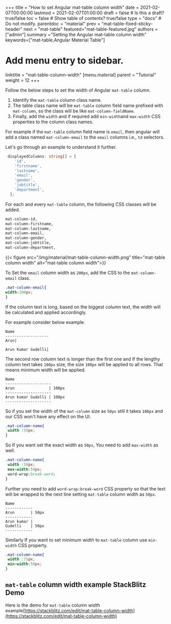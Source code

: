 +++
title = "How to set Angular mat-table column width"
date = 2021-02-07T00:00:00
lastmod = 2021-02-07T01:00:00
draft = false  # Is this a draft? true/false
toc = false  # Show table of contents? true/false
type = "docs"  # Do not modify.
parentdoc = "material"
prev = "mat-table-fixed-sticky-header"
next = "mat-table"
featured="mat-table-featured.jpg"
authors = ["admin"]
summary ="Setting the Angular mat-table column width"
keywords=["mat-table,Angular Material Table"]

# Add menu entry to sidebar.
linktitle = "mat-table-column-width"
[menu.material]
  parent = "Tutorial"
  weight = 12
+++

Follow the below steps to set the width of Angular `mat-table` column.

1. Identify the `mat-table` column class name.
2. The table class name will be `mat-table` column field name prefixed with `mat-column`, so the class will be like `mat-column-fieldName`.
3. Finally, add the `width` and if required add `min-width`and `max-width` CSS properties to the column class names.

For example if the `mat-table` column field name is `email`, then angular will add a class named `mat-column-email` to the `email` columns i.e., `td` selectors.

Let's go through an example to understand it further. 

```ts
 displayedColumns: string[] = [
    'id',
    'firstname',
    'lastname',
    'email',
    'gender',
    'jobtitle',
    'department',
  ];
```

For each and every `mat-table` column, the following CSS classes will be added.

```html
mat-column-id,
mat-column-firstname,
mat-column-lastname,
mat-column-email,
mat-column-gender,
mat-column-jobtitle,
mat-column-department,
```

{{< figure src="/img/material/mat-table-column-width.png" title="mat-table column width" alt="mat-table column width">}}

To Set the `email` column width as `200px`, add the CSS to the `mat-column-email` class.

```css
.mat-column-email{
width:200px;
}
```

If the column text is long, based on the biggest column text, the width will be calculated and applied accordingly. 

For example consider below example. 

```text
Name
-------------------
Arun|

Arun Kumar Gudelli|
```

The second row column text is longer than the first one and If the lengthy column text takes `100px` size, the size `100px` will be applied to all rows. That means minimum width will be applied. 

```text
Name
--------------------
Arun               | 100px
--------------------
Arun kumar Gudelli | 100px
--------------------
```

So if you set the width of the `mat-column` size as `50px` still it takes `100px` and our CSS won't have any effect on the UI. 

```css
.mat-column-name{
 width :50px;
}
```

So If you want set the exact width as `50px`, You need to add `max-width` as well. 

```css
.mat-column-name{
 width :50px;
 max-width:50px;
 word-wrap:break-word;
}
```

Further you need to add `word-wrap:break-word` CSS property so that the text will be wrapped to the next line setting `mat-table` column width as `50px`.

```text
Name
------------
Arun       | 50px
------------
Arun kumar |
Gudelli    | 50px
------------
```

Similarly If you want to set minimum width to `mat-table` column use `min-width` CSS property.

```css
.mat-column-name{
 width :75px;
 min-width:50px;
}
```


## `mat-table` column width example StackBlitz Demo

Here is the demo for `mat-table` column width example[https://stackblitz.com/edit/mat-table-column-width](https://stackblitz.com/edit/mat-table-column-width)








